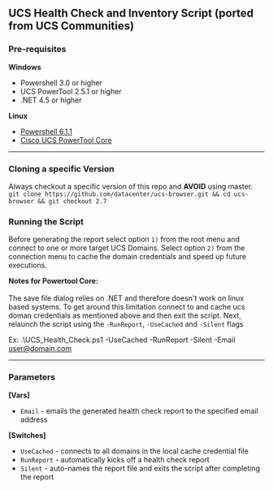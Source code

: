 ## UCS Health Check and Inventory Script (ported from UCS Communities)

### Pre-requisites

**Windows**
- Powershell 3.0 or higher
- UCS PowerTool 2.5.1 or higher
- .NET 4.5 or higher

**Linux**
- [Powershell 6.1.1](https://github.com/PowerShell/PowerShell/releases/tag/v6.1.1)
- [Cisco UCS PowerTool Core](https://community.cisco.com/t5/cisco-developed-ucs-integrations/cisco-ucs-powertool-core-suite-for-powershell-core-modules-for/ta-p/3643354)

---

### Cloning a specific Version
Always checkout a specific version of this repo and **AVOID** using master.<br />
`git clone https://github.com/datacenter/ucs-browser.git && cd ucs-browser && git checkout 2.7`

### Running the Script
Before generating the report select option `1)` from the root menu and connect to one or more target UCS Domains.  Select option `2)` from the connection menu to cache the domain credentials and speed up future executions.<br />

**Notes for Powertool Core:**<br/><br />
The save file dialog relies on .NET and therefore doesn't work on linux based systems.  To get around this limitation connect to and cache ucs doman credentials as mentioned above and then exit the script.  Next, relaunch the script using the `-RunReport`, `-UseCached` and `-Silent` flags


Ex: .\UCS_Health_Check.ps1 -UseCached -RunReport -Silent -Email user@domain.com

---
### Parameters
**[Vars]**
- `Email`     - emails the generated health check report to the specified email address


**[Switches]**
- `UseCached` - connects to all domains in the local cache credential file
- `RunReport` - automatically kicks off a health check report
- `Silent`    - auto-names the report file and exits the script after completing the report
